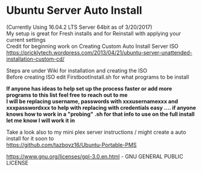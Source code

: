 # Ubuntu Server Auto Install 
(Currently Using 16.04.2 LTS Server 64bit as of 3/20/2017)   
My setup is great for Fresh installs and for Reinstall with applying your current settings   
Credit for beginning work on Creating Custom Auto Install Server ISO   
https://pricklytech.wordpress.com/2013/04/21/ubuntu-server-unattended-installation-custom-cd/   
   
Steps are under Wiki for installation and creating the ISO   
Before creating ISO edit FirstbootInstall.sh for what programs to be install   

**If anyone has ideas to help set up the process faster or add more programs to this list feel free to reach out to me  
I will be replacing username, passwords with xxxusernamexxx and xxxpasswordxxx to help with replacing with credentials easy .... if anyone knows how to work in a "probing" .sh for that info to use on the full install let me know I will work it in**  
   
   
   
Take a look also to my mini plex server instructions / might create a auto install for it soon to   
https://github.com/tazboyz16/Ubuntu-Portable-PMS   

https://www.gnu.org/licenses/gpl-3.0.en.html - GNU GENERAL PUBLIC LICENSE   
